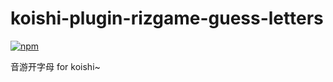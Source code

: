 # koishi-plugin-rizgame-guess-letters

[![npm](https://img.shields.io/npm/v/koishi-plugin-rizgame-guess-letters?style=flat-square)](https://www.npmjs.com/package/koishi-plugin-rizgame-guess-letters)

音游开字母 for koishi~
